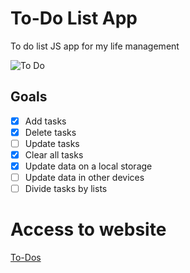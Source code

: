 # To-Do List App
To do list JS app for my life management 

![To Do](https://cdn.dribbble.com/users/79571/screenshots/10753505/media/115e61882c77c6b2e2dcd5d3d8a519cb.png)

## Goals
- [X] Add tasks
- [X] Delete tasks
- [ ] Update tasks
- [X] Clear all tasks
- [X] Update data on a local storage
- [ ] Update data in other devices
- [ ] Divide tasks by lists

# Access to website
[To-Dos](https://esau-morais.github.io/To-Do/)
